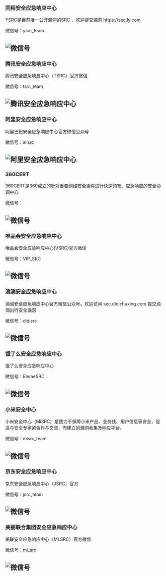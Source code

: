 ### 同程安全应急响应中心
YSRC是目前唯一公开漏洞的SRC ，欢迎提交漏洞 https://sec.ly.com

微信号：ysrc_team

![微信号](https://mp.weixin.qq.com/mp/qrcode?scene=10000004&size=102&__biz=MzI4MzI4MDg1NA==&mid=2247483877&idx=1&sn=17efb11f4be3e7021ab188de4cd65875&send_time=)
---

### 腾讯安全应急响应中心
腾讯安全应急响应中心（TSRC）官方微信

微信号：tsrc_team

![腾讯安全应急响应中心](https://mp.weixin.qq.com/mp/qrcode?scene=10000005&size=102&__biz=MjM5NzE1NjA0MQ==&mid=2651197484&idx=1&sn=58cbe6a0da7ebde3ed3afb827ae269a2&send_time=)
---

### 阿里安全应急响应中心
阿里巴巴安全应急响应中心官方微信公众号

微信号：alisrc

![阿里安全应急响应中心](https://mp.weixin.qq.com/mp/qrcode?scene=10000005&size=102&__biz=MzIxMjEwNTc4NA==&mid=2652986895&idx=2&sn=9f9c564391caa63427842013f9cf5899&send_time=)
---

### 360CERT
360CERT是360成立的针对重要网络安全事件进行快速预警、应急响应的安全协调中心

微信号：

![微信号](https://mp.weixin.qq.com/mp/qrcode?scene=10000004&size=102&__biz=MzU5MjEzOTM3NA==&mid=2247483907&idx=1&sn=044a1632bb5bc8061a2668aebebda2c3&send_time=)
---

### 唯品会安全应急响应中心
唯品会安全应急响应中心(VSRC)官方微信

微信号：VIP_SRC

![微信号](https://mp.weixin.qq.com/mp/qrcode?scene=10000004&size=102&__biz=MzI5ODE0ODA5MQ==&mid=2652278266&idx=1&sn=7b2f89643afaa22527644774a77b297b&send_time=)
---

### 滴滴安全应急响应中心
滴滴安全应急响应中心官方微信公众号。欢迎访问 sec.didichuxing.com 提交滴滴出行安全漏洞

微信号：didisrc

![微信号](https://mp.weixin.qq.com/mp/qrcode?scene=10000004&size=102&__biz=MzA3Mzk1MDk1NA==&mid=2651904019&idx=1&sn=e602e22034df810be4a4d1e0baf68eff&send_time=)
---

### 饿了么安全应急响应中心
饿了么安全应急响应中心

微信号：ElemeSRC

![微信号](https://mp.weixin.qq.com/mp/qrcode?scene=10000004&size=102&__biz=MzIzNTA5MzI3Mg==&mid=2650591970&idx=1&sn=86cdb0e4c15112bd094754b5de16196d&send_time=)
---

### 小米安全中心
小米安全中心（MiSRC）是致力于保障小米产品、业务线、用户信息等安全，促进与安全专家的合作与交流，而建立的漏洞收集及响应平台。

微信号：misrc_team

![微信号](https://mp.weixin.qq.com/mp/qrcode?scene=10000004&size=102&__biz=MzI2NzI2OTExNA==&mid=2247484080&idx=1&sn=e7a1189bce51548b8f5e015e409a19b8&send_time=)
---

### 京东安全应急响应中心
京东安全应急响应中心（JSRC）官方

微信号：jsrc_team

![微信号](https://mp.weixin.qq.com/mp/qrcode?scene=10000004&size=102&__biz=MjM5OTk2MTMxOQ==&mid=2727827368&idx=1&sn=765d0835f0069b5145523c31e8229850&send_time=)
---

### 美丽联合集团安全应急响应中心
美联安全应急响应中心（MLSRC）官方微信

微信号：ml_src

![微信号](https://mp.weixin.qq.com/mp/qrcode?scene=10000004&size=102&__biz=MzIzOTQ5NjUzOQ==&mid=2247483742&idx=1&sn=e7265d5351a6d9ed30d90be1c17be041&send_time=)
---
